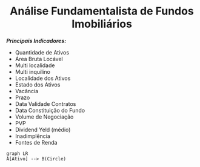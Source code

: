 <h1 align="center">Análise Fundamentalista de Fundos Imobiliários</h1>

_**Principais Indicadores:**_
- Quantidade de Ativos
-  Área Bruta Locável
- Multi localidade
- Multi inquilino
- Localidade dos Ativos
- Estado dos Ativos
- Vacância
- Prazo
- Data Validade Contratos
- Data Constituição do Fundo
- Volume de Negociação
- PVP
- Dividend Yeld (médio)
-  Inadimplência
-  Fontes de Renda

```mermaid
graph LR
A[Ativo] --> B(Circle)

```
<!--stackedit_data:
eyJoaXN0b3J5IjpbNzMzMzQ4MDE3LDU0NDMwMDkzNywxMzgxND
A3NzAyLDExMzY4OTY1NjUsNDI1NTM5MDMwLDE3Mzg3ODkzNzBd
fQ==
-->